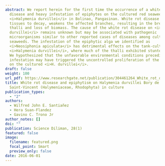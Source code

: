 ```yaml
---
abstract: We report herein for the first time the occurrence of a white rot
  disease and heavy infestation of epiphytes on the cultured red seaweed
  <i>Halymenia durvillei</i> in Bolinao, Pangasinan. White rot disease causes
  tissues to decay, weakens the affected branches, resulting in the breakage of
  thalli and loss of biomass. The cause of the white rot disease on <i>H.
  durvillei</i> remains unknown but may be associated with pathogenic
  microorganisms similar to other reported cases of diseases among cultured
  seaweeds. The infestation of the epiphytic alga we identified as
  <i>Neosiphonia apiculata</i> has detrimental effects on the tank-cultured
  <i>Halymenia durvillei</i>, where much of the thalli exhibited stunted growth.
  We hypothesized that the unfavorable environmental conditions preceding the
  infestation may have triggered the uncontrolled proliferation of the epiphytes
  on the cultured <i>H. durvillei</i>.
draft: false
weight: 100
url_pdf: https://www.researchgate.net/publication/304461264_White_rot_disease_and_epiphytism_on_Halymenia_durvillei_Bory_de_Saint-Vincent_Halymeniaceae_Rhodophyta_in_culture
title: White rot disease and epiphytism on Halymenia durvillei Bory de
  Saint-Vincent (Halymeniaceae, Rhodophyta) in culture
publication_types:
  - "2"
authors:
  - Wilfred John E. Santiañez
  - Hera Suan-Flandez
  - Gavino C. Trono Jr
author_notes: []
doi: ""
publication: Science Diliman, 28(1)
featured: false
image:
  filename: featured.png
  focal_point: Smart
  preview_only: false
date: 2016-06-01
---
```

